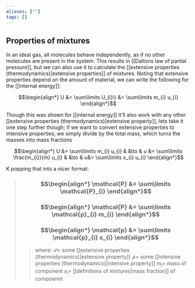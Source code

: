 ```yaml
---
aliases: [""]
tags: []
---
```


## Properties of mixtures
In an ideal gas, all molecules behave independently, as if no other molecules are present in the system. This results in [[Daltons law of partial pressure]],  but we can also use it to calculate the [[extensive properties (thermodynamics)|extensive properties]] of mixtures. Noting that extensive properties depend on the amount of material, we can write the following for the [[internal energy]]:

$$\begin{align*}
U &= \sum\limits U_{i}\\
&= \sum\limits m_{i} u_{i}
\end{align*}$$

Though this was shown for [[internal energy]] it'll also work with any other [[extensive properties (thermodynamics)|extensive property]], lets take it one step further though; if we want to convert extensive properties to intensive properties, we simply divide by the total mass, which turns the masses into mass fractions

$$\begin{align*}
U &= \sum\limits m_{i} u_{i} & &\to & u &= \sum\limits \frac{m_{i}}{m} u_{i} & &\to & u&= \sum\limits x_{i} u_{i}
\end{align*}$$

K popping that into a nicer format:

> ### $$\begin{align*} \mathcal{P} &= \sum\limits \mathcal{P}_{i}  \end{align*}$$
> ### $$\begin{align*} \mathcal{P} &= \sum\limits \mathcal{p}_{i} m_{i} \end{align*}$$
> ### $$\begin{align*} \mathcal{p} &= \sum\limits \mathcal{p}_{i} x_{i} \end{align*}$$
>> where:
>> $\mathcal{P}=$ some [[extensive properties (thermodynamics)|extensive property]]
>> $\mathcal{p}=$ some [[intensive properties (thermodynamics)|intensive property]]
>> $m_{i}=$ mass of component
>> $x_{i}=$ [[definitions of mixtures|mass fraction]] of compoennt